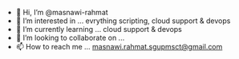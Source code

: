 - 👋 Hi, I’m @masnawi-rahmat
- 👀 I’m interested in ... evrything scripting, cloud support & devops
- 🌱 I’m currently learning ... cloud support & devops
- 💞️ I’m looking to collaborate on ...
- 📫 How to reach me ... masnawi.rahmat.sgupmsct@gmail.com

<!---
masnawi-rahmat/masnawi-rahmat is a ✨ special ✨ repository because its `README.md` (this file) appears on your GitHub profile.
You can click the Preview link to take a look at your changes.
--->

